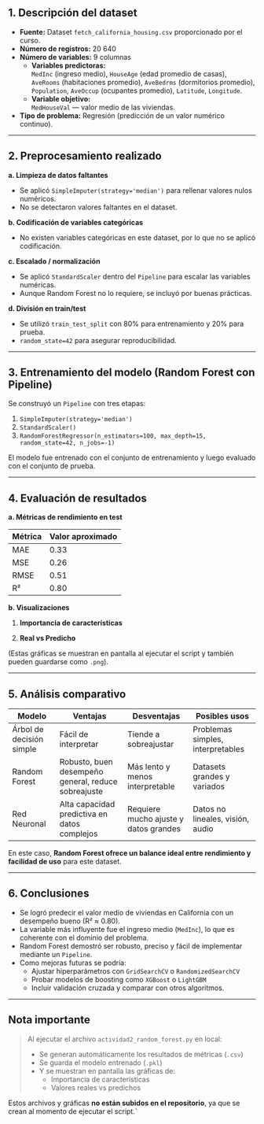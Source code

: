 
## 1. Descripción del dataset

- **Fuente:** Dataset `fetch_california_housing.csv` proporcionado por el curso.
- **Número de registros:** 20 640
- **Número de variables:** 9 columnas
  - **Variables predictoras:**  
    `MedInc` (ingreso medio), `HouseAge` (edad promedio de casas),  
    `AveRooms` (habitaciones promedio), `AveBedrms` (dormitorios promedio),  
    `Population`, `AveOccup` (ocupantes promedio), `Latitude`, `Longitude`.
  - **Variable objetivo:**  
    `MedHouseVal` — valor medio de las viviendas.
- **Tipo de problema:** Regresión (predicción de un valor numérico continuo).

---

## 2. Preprocesamiento realizado

**a. Limpieza de datos faltantes**  
- Se aplicó `SimpleImputer(strategy='median')` para rellenar valores nulos numéricos.
- No se detectaron valores faltantes en el dataset.

**b. Codificación de variables categóricas**  
- No existen variables categóricas en este dataset, por lo que no se aplicó codificación.

**c. Escalado / normalización**  
- Se aplicó `StandardScaler` dentro del `Pipeline` para escalar las variables numéricas.
- Aunque Random Forest no lo requiere, se incluyó por buenas prácticas.

**d. División en train/test**  
- Se utilizó `train_test_split` con 80% para entrenamiento y 20% para prueba.
- `random_state=42` para asegurar reproducibilidad.

---

## 3. Entrenamiento del modelo (Random Forest con Pipeline)

Se construyó un `Pipeline` con tres etapas:

1. `SimpleImputer(strategy='median')`
2. `StandardScaler()`
3. `RandomForestRegressor(n_estimators=100, max_depth=15, random_state=42, n_jobs=-1)`

El modelo fue entrenado con el conjunto de entrenamiento y luego evaluado con el conjunto de prueba.


---

## 4. Evaluación de resultados

**a. Métricas de rendimiento en test**

| Métrica | Valor aproximado |
|---------|---------|
| MAE     | 0.33    |
| MSE     | 0.26    |
| RMSE    | 0.51    |
| R²      | 0.80    |

**b. Visualizaciones**

1. **Importancia de características**  
  

2. **Real vs Predicho**  
 

(Estas gráficas se muestran en pantalla al ejecutar el script y también pueden guardarse como `.png`).

---

## 5. Análisis comparativo


| Modelo           | Ventajas                                   | Desventajas                              | Posibles usos                     |
|------------------|---------------------------------------------|--------------------------------------------|-------------------------------------|
| Árbol de decisión simple | Fácil de interpretar | Tiende a sobreajustar | Problemas simples, interpretables |
| Random Forest    | Robusto, buen desempeño general, reduce sobreajuste | Más lento y menos interpretable | Datasets grandes y variados |
| Red Neuronal     | Alta capacidad predictiva en datos complejos | Requiere mucho ajuste y datos grandes | Datos no lineales, visión, audio |

En este caso, **Random Forest ofrece un balance ideal entre rendimiento y facilidad de uso** para este dataset.

---

## 6. Conclusiones

- Se logró predecir el valor medio de viviendas en California con un desempeño bueno (R² ≈ 0.80).
- La variable más influyente fue el ingreso medio (`MedInc`), lo que es coherente con el dominio del problema.
- Random Forest demostró ser robusto, preciso y fácil de implementar mediante un `Pipeline`.
- Como mejoras futuras se podría:
  - Ajustar hiperparámetros con `GridSearchCV` o `RandomizedSearchCV`
  - Probar modelos de boosting como `XGBoost` o `LightGBM`
  - Incluir validación cruzada y comparar con otros algoritmos.

---

##  Nota importante

> Al ejecutar el archivo `actividad2_random_forest.py` en local:  
> - Se generan automáticamente los resultados de métricas (`.csv`)  
> - Se guarda el modelo entrenado (`.pkl`)  
> - Y se muestran en pantalla las gráficas de:
>   - Importancia de características  
>   - Valores reales vs predichos  

Estos archivos y gráficas **no están subidos en el repositorio**, ya que se crean al momento de ejecutar el script.`


